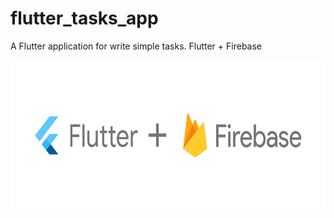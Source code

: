 # flutter_tasks_app

A Flutter application for write simple tasks.
Flutter + Firebase

<img src="./assets/image.svg?sanitize=true" width="720" height="240">
